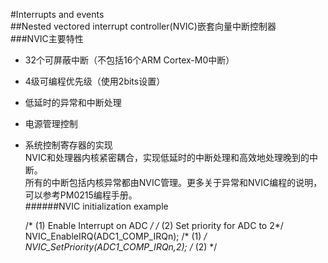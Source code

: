 #Interrupts and events  
##Nested vectored interrupt controller(NVIC)嵌套向量中断控制器  
###NVIC主要特性  
- 32个可屏蔽中断（不包括16个ARM Cortex-M0中断）  
- 4级可编程优先级（使用2bits设置）   
- 低延时的异常和中断处理  
- 电源管理控制  
- 系统控制寄存器的实现  
NVIC和处理器内核紧密耦合，实现低延时的中断处理和高效地处理晚到的中断。  
所有的中断包括内核异常都由NVIC管理。更多关于异常和NVIC编程的说明，可以参考PM0215编程手册。  
######NVIC initialization example  

	/* (1) Enable Interrupt on ADC */
	/* (2) Set priority for ADC to 2*/
	NVIC_EnableIRQ(ADC1_COMP_IRQn); /* (1) */
	NVIC_SetPriority(ADC1_COMP_IRQn,2); /* (2) */  


